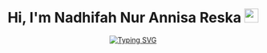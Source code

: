 <h1 align="center">Hi, I'm Nadhifah Nur Annisa Reska <img src="https://i.giphy.com/media/hvRJCLFzcasrR4ia7z/giphy.webp" width="28"></h1>
<p align="center">
<a href="https://git.io/typing-svg"><img src="https://readme-typing-svg.demolab.com?font=Fira+Code&duration=2500&pause=1000&background=6DFF2B00&center=true&vCenter=true&width=435&lines=Welcome+to+my+GitHub+Page!;I'm+Data+Analyst+and+Business+Analyst;Excited+to+learn+new+technologies;Intrested+on+Data;Follow+me+for+more!" alt="Typing SVG" /></a>
</p>

